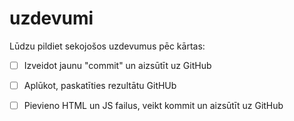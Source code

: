 # uzdevumi

Lūdzu pildiet sekojošos uzdevumus pēc kārtas:

- [ ] Izveidot jaunu "commit" un aizsūtīt uz GitHub
- [ ] Aplūkot, paskatīties rezultātu GitHUb
- [ ] Pievieno HTML un JS failus, veikt kommit un aizsūtīt uz GitHub


